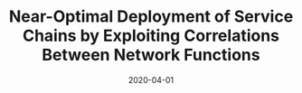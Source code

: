 ---
title: "Near-Optimal Deployment of Service Chains by Exploiting Correlations Between Network Functions"
authors:
- Huawei Huang
- Peng Li
- Song Guo
- Weifa Liang
- Kun Wang

date: "2020-04-01"
doi: "10.1109/TCC.2017.2780165"

# Publication type.
# 1 = Conference paper; 2 = Journal article;
# 3 = Preprint Paper; 4 = Report; 5 = Book; 6 = Book section;
# 7 = Thesis; 8 = Patent
publication_types: ["2"]

# Publication name and optional abbreviated publication name.
publication: "*IEEE Transactions on Cloud Computing*"
publication_short: "TCC"

url_pdf: https://ieeexplore.ieee.org/document/8166787
# url_code: ''
# url_dataset: ''
# url_poster: ''
# url_project: ''
# url_slides: ''
# url_video: ''

---